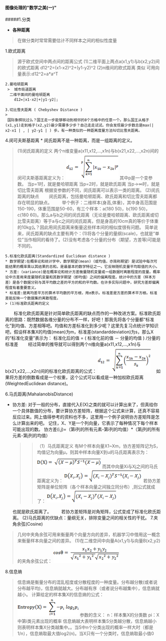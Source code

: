 #### 图像处理的"数学之美(一)"
#####1.分类
* **各种距离**
> 在做分类时常常需要估计不同样本之间的相似性度量

  1.欧式距离
  >  源于欧式空间中两点间的距离公式
    (1)二维平面上两点a(x1,y1)与b(x2,y2)间的欧式距离
       d12^2=(x1-x2)^2+(y1-y2)^2
    (2)n维间的欧式距离
        类似
        可用向量表示:d12^2=a*a^T
        
    2.曼哈顿距离
     >  城市街道距离
      二维平面间的曼哈顿距离
        d12=|x1-x2|+|y1-y2|;
    
    3.切比雪夫距离 ( Chebyshev Distance )
    > 
     国际象棋玩过么？国王走一步能够移动到相邻的8个方格中的任意一个。那么国王从格子(x1,y1)走到格子(x2,y2)最少需要多少步？自己走走试试。你会发现最少步数总是max(| x2-x1 | , | y2-y1 | ) 步。有一种类似的一种距离度量方法叫切比雪夫距离。
       
   4.闵可夫斯基距离
    * 闵氏距离不是一种距离，而是一组距离的定义。
   > (1)闵氏距离的定义
       两个n维变量a(x11,x12,…,x1n)与b(x21,x22,…,x2n)间的闵可夫斯基距离定义为：
         ![](./闵式.png)
  其中p是一个变参数。
当p=1时，就是曼哈顿距离
当p=2时，就是欧氏距离
当p→∞时，就是切比雪夫距离
       根据变参数的不同，闵氏距离可以表示一类的距离。
(2)闵氏距离的缺点
　　闵氏距离，包括曼哈顿距离、欧氏距离和切比雪夫距离都存在明显的缺点。
　　举个例子：二维样本(身高,体重)，其中身高范围是150-190，体重范围是50-60，有三个样本：a(180 50)，b(190 50)，c(180 60)。那么a与b之间的闵氏距离（无论是曼哈顿距离、欧氏距离或切比雪夫距离）等于a与c之间的闵氏距离，但是身高的10cm真的等价于体重的10kg么？因此用闵氏距离来衡量这些样本间的相似度很有问题。
       简单说来，闵氏距离的缺点主要有两个：(1)将各个分量的量纲(scale)，也就是“单位”当作相同的看待了。(2)没有考虑各个分量的分布（期望，方差等)可能是不同的。       
    
    5.标准化欧氏距离(Standardized Euclidean distance )
    * 数学期望:在概率论和统计学中，数学期望(mean)（或均值，亦简称期望）是试验中每次可能结果的概率乘以其结果的总和。是最基本的数学特征之一。它反映随机变量平均取值的大小。
    * 方差:（variance)是在概率论和统计方差衡量随机变量或一组数据时离散程度的度量。概率论中方差用来度量随机变量和其数学期望（即均值）之间的偏离程度。统计中的方差（样本方差）是各个数据分别与其平均数之差的平方的和的平均数。在许多实际问题中，研究方差即偏离程度有着重要意义。
    * 标准差:是离均差平方的算术平均数的平方根，用σ表示。标准差是方差的算术平方根。标准差能反映一个数据集的离散程度。
    > (1)标准欧氏距离的定义
　　标准化欧氏距离是针对简单欧氏距离的缺点而作的一种改进方案。标准欧氏距离的思路：既然数据各维分量的分布不一样，好吧！那我先将各个分量都“标准化”到均值、方差相等吧。均值和方差标准化到多少呢？这里先复习点统计学知识吧，假设样本集X的均值(mean)为m，标准差(standarddeviation)为s，那么X的“标准化变量”表示为：
  标准化后的值 =  ( 标准化前的值  － 分量的均值 ) /分量的标准差
　　经过简单的推导就可以得到两个n维向量a(x11,x12,…,x1n)与b(x21,x22,…,x2n)间的标准化欧氏距离的公式：
   ![](./标准欧式.png)
  　如果将方差的倒数看成是一个权重，这个公式可以看成是一种加权欧氏距离(WeightedEuclidean distance)。
   
   6.马氏距离(MahalanobisDistance)
   * 协方差: 对于一般的分布，直接代入E(X)之类的就可以计算出来了，但真给你一个具体数值的分布，要计算协方差矩阵，根据这个公式来计算，还真不容易反应过来。网上值得参考的资料也不多，这里用一个例子说明协方差矩阵是怎么计算出来的吧。
记住，X、Y是一个列向量，它表示了每种情况下每个样本可能出现的数。
协方差(i,j)=（第i列的所有元素-第i列的均值）*（第j列的所有元素-第j列的均值）
     > >（1）马氏距离定义
       有M个样本向量X1~Xm，协方差矩阵记为S，均值记为向量μ，则其中样本向量X到u的马氏距离表示为：
       ![](./马氏1.png)
         而其中向量Xi与Xj之间的马氏距离定义为：
        ![](./马氏2.png)
       若协方差矩阵是单位矩阵（各个样本向量之间独立同分布）,则公式就成了：
       ![](./马氏3.png)

       也就是欧氏距离了。
　　若协方差矩阵是对角矩阵，公式变成了标准化欧氏距离。
(2)马氏距离的优缺点：量纲无关，排除变量之间的相关性的干扰。
   7.夹角余弦(Cosine)
 > 几何中夹角余弦可用来衡量两个向量方向的差异，机器学习中借用这一概念来衡量样本向量之间的差异。
(1)在二维空间中向量A(x1,y1)与向量B(x2,y2)的夹角余弦公式：
![](./cos1.png)

   8.信息熵
>信息熵是衡量分布的混乱程度或分散程度的一种度量。分布越分散(或者说分布越平均)，信息熵就越大。分布越有序（或者说分布越集中），信息熵就越小。
       计算给定的样本集X的信息熵的公式：
       ![](./entropy.png)
   参数的含义：
n：样本集X的分类数
pi：X中第i类元素出现的概率
       信息熵越大表明样本集S分类越分散，信息熵越小则表明样本集X分类越集中。。当S中n个分类出现的概率一样大时（都是1/n），信息熵取最大值log2(n)。当X只有一个分类时，信息熵取最小值0

       
